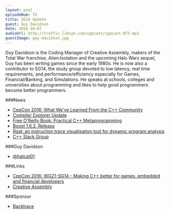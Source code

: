 ```yaml
---
layout: post
episodeNum: 73
title: SG14 Update
guest: Guy Davidson
date: 2016-10-07
audioUrl: http://traffic.libsyn.com/cppcast/cppcast-073.mp3
guestImage: guy-davidson.jpg
---
```


Guy Davidson is the Coding Manager of Creative Assembly, makers of the Total War franchise, Alien:Isolation and the upcoming Halo Wars sequel, Guy has been writing games since the early 1980s. He is now also a contributor to SG14, the study group devoted to low latency, real time requirements, and performance/efficiency especially for Games, Financial/Banking, and Simulations. He speaks at schools, colleges and universities about programming and likes to help good programmers become better programmers.

###News

 - [CppCon 2016: What We've Learned From the C++ Community](https://www.youtube.com/watch?v=2zBfcyHaDEY)
 - [Compiler Explorer Update](http://gcc.godbolt.org/)
 - [Free O'Reilly Book: Practical C++ Metaprogramming](http://www.oreilly.com/programming/free/practical-c-plus-plus-metaprogramming.csp)
 - [Boost 1.6.2. Release](http://lists.boost.org/boost-announce/2016/09/0475.php)
 - [Rgat: an instruction trace visualisation tool for dynamic program analysis](https://github.com/ncatlin/rgat)
 - [C++ Slack Group](http://cpplang.diegostamigni.com/)
 
###Guy Davidson

 - [@hatcat01](https://twitter.com/hatcat01)
 
###Links

 - [CppCon 2016: WG21-SG14 - Making C++ better for games, embedded and financial developers](https://www.youtube.com/watch?v=dMupATOJKWc)
 - [Creative Assembly](http://www.creative-assembly.com/)
 
###Sponsor

- [Backtrace](https://www.backtrace.io/cppcast)

